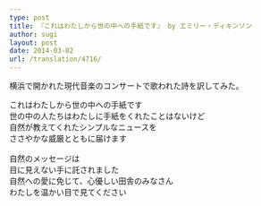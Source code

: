 ```yaml
---
type: post
title: 『これはわたしから世の中への手紙です』 by エミリー・ディキンソン
author: sugi
layout: post
date: 2014-03-02
url: /translation/4716/
---
```

横浜で開かれた現代音楽のコンサートで歌われた詩を訳してみた。

<pre>これはわたしから世の中への手紙です
世の中の人たちはわたしに手紙をくれたことはないけど
自然が教えてくれたシンプルなニュースを
ささやかな威厳とともに届けます

自然のメッセージは
目に見えない手に託されました
自然への愛に免じて、心優しい田舎のみなさん
わたしを温かい目で見てください
</pre>